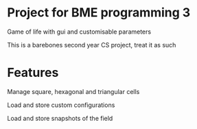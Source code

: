 # Project for BME programming 3
Game of life with gui and customisable parameters

This is a barebones second year CS project, treat it as such

# Features
Manage square, hexagonal and triangular cells

Load and store custom configurations

Load and store snapshots of the field
